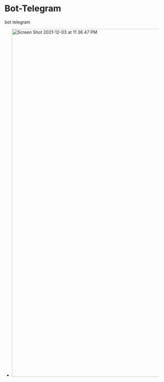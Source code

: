 # Bot-Telegram

bot telegram


- <img width="1138" alt="Screen Shot 2021-12-03 at 11 36 47 PM" src="https://user-images.githubusercontent.com/87034655/144666339-ddc355f4-5de9-4d48-993e-9452afb50217.png">
